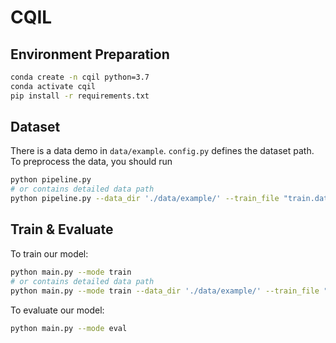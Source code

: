 # CQIL
## Environment Preparation
```bash
conda create -n cqil python=3.7
conda activate cqil
pip install -r requirements.txt

```
## Dataset
There is a data demo in `data/example`. `config.py` defines the dataset path.
To preprocess the data, you should run
```bash
python pipeline.py
# or contains detailed data path
python pipeline.py --data_dir './data/example/' --train_file "train.data_origin.json" --valid_file "valid.data_origin.json" --eval_file "eval.json"
```


## Train & Evaluate
  To train our model:
   ```bash
   python main.py --mode train 
   # or contains detailed data path
   python main.py --mode train --data_dir './data/example/' --train_file "train.data_origin.json" --valid_file "valid.data_origin.json" --eval_file "eval.json"
   ```   
   
  To evaluate our model:
   ```bash
   python main.py --mode eval
   ``` 